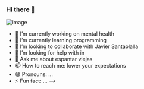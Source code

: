 ### Hi there 👋
![image](https://scontent.flap2-1.fna.fbcdn.net/v/t39.30808-6/297108022_601479904674847_6873426276486844048_n.jpg?_nc_cat=104&ccb=1-7&_nc_sid=730e14&_nc_eui2=AeFQneb-YDvasfU6UO4opVIjV28SHGCCHfRXbxIcYIId9GA-jdxEriQ0VwJC0nLw9TvXHPc4NXEScLASWn2BDMYn&_nc_ohc=PkR8Rk_oRssAX-Y250d&_nc_ht=scontent.flap2-1.fna&oh=00_AT-5LJ7WlUIVeyrjmJFWR6VZqUUTXcVPGTqf0OZp8nZ5Rg&oe=62EEE109)
- 🔭 I’m currently working on mental health
- 🌱 I’m currently learning programming
- 👯 I’m looking to collaborate with Javier Santaolalla
- 🤔 I’m looking for help with in
- 💬 Ask me about espantar viejas
- 📫 How to reach me: lower your expectations
- 😄 Pronouns: ...
- ⚡ Fun fact: ...
-->
